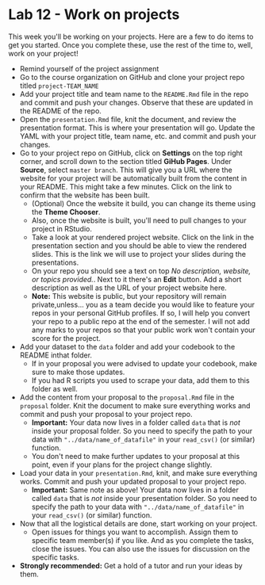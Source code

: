 # Lab 12 - Work on projects




This week you'll be working on your projects. Here are a few to do items to get 
you started. Once you complete these, use the rest of the time to, well, 
work on your project!

- Remind yourself of the project assignment
- Go to the course organization on GitHub and clone your project repo titled `project-TEAM_NAME`
- Add your project title and team name to the `README.Rmd` file in the repo and commit and push your changes. Observe that these are updated in the README of the repo.
- Open the `presentation.Rmd` file, knit the document, and review the presentation format. This is where your presentation will go. Update the YAML with your  project title, team name, etc. and commit and push your changes.
- Go to your project repo on GitHub, click on **Settings** on the top right corner, and scroll down to the section titled **GiHub Pages**. Under **Source**, select `master branch`. This will give you a URL where the website for your project will be automatically built from the content in your README. This might take a few minutes. Click on the link to confirm that the website has been built.
  - (Optional) Once the website it build, you can change its theme using the **Theme Chooser**.
  - Also, once the website is built, you'll need to pull changes to your project in RStudio.
  - Take a look at your rendered project website. Click on the link in the presentation section and you should be able to view the rendered slides. This is the link we will use to project your slides during the presentations.
  - On your repo you should see a text on top *No description, website, or topics provided.*. Next to it there's an **Edit** button. Add a short description as well as the URL of your project website here.
  - **Note:** This website is public, but your repository will remain private,unless... you as a team decide you would like to feature your repos in your personal GitHub profiles. If so, I will help you convert your repo to a public repo at the end of the semester. I will not add any marks to your repos so that your public work won't contain your score for the project. 
- Add your dataset to the `data` folder and add your codebook to the README inthat folder.
  - If in your proposal you were advised to update your codebook, make sure to make those updates.
  - If you had R scripts you used to scrape your data, add them to this folder as well.
- Add the content from your proposal to the `proposal.Rmd` file in the `proposal` folder. Knit the document to make sure everything works and commit and push your proposal to your project repo.
  - **Important:** Your data now lives in a folder called `data` that is *not* inside your proposal folder. So you need to specify the path to your data with `"../data/name_of_datafile"` in your `read_csv()` (or similar) function.
  - You don't need to make further updates to your proposal at this point, even if your plans for the project change slightly.
- Load your data in your `presentation.Rmd`, knit, and make sure everything works. Commit and push your updated proposal to your project repo.
  - **Important:** Same note as above! Your data now lives in a folder called `data` that is *not* inside your presentation folder. So you need to specify the path to your data with `"../data/name_of_datafile"` in your `read_csv()` (or similar) function.
- Now that all the logistical details are done, start working on your project.
  - Open issues for things you want to accomplish. Assign them to specific team member(s) if you like. And as you complete the tasks, close the issues. You can also use the issues for discussion on the specific tasks.
- **Strongly recommended:** Get a hold of a tutor and run your ideas by them.
